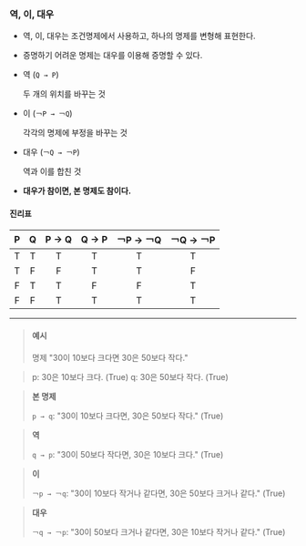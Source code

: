 ### 역, 이, 대우

- 역, 이, 대우는 조건명제에서 사용하고, 하나의 명제를 변형해 표현한다.

- 증명하기 어려운 명제는 대우를 이용해 증명할 수 있다.

- 역 (`Q → P`)

  두 개의 위치를 바꾸는 것

- 이 (`￢P → ￢Q`)

  각각의 명제에 부정을 바꾸는 것

- 대우 (`￢Q → ￢P`)

  역과 이를 합친 것

- **대우가 참이면, 본 명제도 참이다.**

#### 진리표

|  P  |  Q  | P → Q | Q → P | ￢P → ￢Q | ￢Q → ￢P |
| :-: | :-: | :---: | :---: | :-------: | :-------: |
|  T  |  T  |   T   |   T   |     T     |     T     |
|  T  |  F  |   F   |   T   |     T     |     F     |
|  F  |  T  |   T   |   F   |     F     |     T     |
|  F  |  F  |   T   |   T   |     T     |     T     |

---

> #### 예시
>
> 명제 "30이 10보다 크다면 30은 50보다 작다."

> p: 30은 10보다 크다. (True)
> q: 30은 50보다 작다. (True)

> **본 명제**
>
> `p → q`: "30이 10보다 크다면, 30은 50보다 작다." (True)

> **역**
>
> `q → p`: "30이 50보다 작다면, 30은 10보다 크다." (True)

> **이**
>
> `￢p → ￢q`: "30이 10보다 작거나 같다면, 30은 50보다 크거나 같다." (True)

> **대우**
>
> `￢q → ￢p`: "30이 50보다 크거나 같다면, 30은 10보다 작거나 같다." (True)

